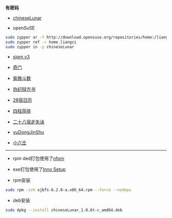 ## 

**有密码**

- [chineseLunar](https://github.com/Aquarian-Age/ccal/releases/tag/chineseLunar)

- openSuSE
```bash
sudo zypper ar -f http://download.opensuse.org/repositories/home:/liangzi/openSUSE_Tumbleweed/home:liangzi.repo
sudo zypper ref -r home_liangzi
sudo zypper in -y chineseLunar
```

- [sjqm v3](https://github.com/Aquarian-Age/ccal/releases/tag/untagged-cb9403a25224321ba986)


- [奇门](https://github.com/Aquarian-Age/ccal/releases/tag/qm-govcl)


- [紫微斗数](https://github.com/Aquarian-Age/ccal/releases/tag/zwds-govcl)


- [协纪辩方书](https://github.com/Aquarian-Age/ccal/releases/tag/untagged-e5c7a2a7bcedb08a7e2a)


- [28宿日历](https://github.com/Aquarian-Age/ccal/releases/tag/28%E5%AE%BF%E6%97%A5%E5%8E%86)


- [四柱简排](https://github.com/Aquarian-Age/ccal/releases/tag/untagged-422ee454f029e15883b1)


- [二十八宿走失诀](https://github.com/Aquarian-Age/ccal/releases/tag/zouShi)


- [yuDongJinShu](https://github.com/Aquarian-Age/ccal/releases/tag/yuDongJinShu)


- [小六壬](https://github.com/Aquarian-Age/ccal/releases/tag/xiaoliuren)


---

- rpm ded打包使用了[nfpm](https://github.com/goreleaser/nfpm)

- exe打包使用了[Inno Setup](https://jrsoftware.org/isinfo.php)

- rpm安装

```bash
sudo rpm -ivh xjbfs-6.2.0-a.x86_64.rpm --force --nodeps
```

- deb安装
```bash
sudo dpkg --install chineseLunar_1.0.6t-c_amd64.deb
```
